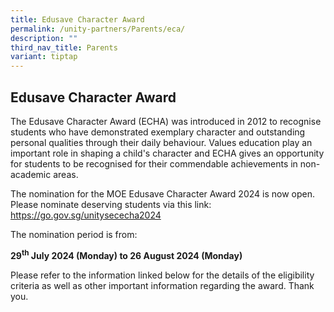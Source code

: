```yaml
---
title: Edusave Character Award
permalink: /unity-partners/Parents/eca/
description: ""
third_nav_title: Parents
variant: tiptap
---
```

<h2>Edusave Character Award</h2>
<p>The Edusave Character Award (ECHA) was introduced in 2012 to recognise
students who have demonstrated exemplary character and outstanding personal
qualities through their daily behaviour. Values education play an important
role in shaping a child's character and ECHA gives an opportunity for students
to be recognised for their commendable achievements in non-academic areas.</p>
<p>The nomination for the MOE Edusave Character Award 2024 is now open. Please
nominate deserving students via this link: <a href="https://form.gov.sg/6694dadd57a28563b479d724" rel="noopener noreferrer nofollow" target="_blank">https://go.gov.sg/unitysececha2024</a>
</p>
<p>The nomination period is from:</p>
<p><strong>29<sup>th</sup> July 2024 (Monday) to 26 August 2024 (Monday)</strong>
</p>
<p>Please refer to the information linked below for the details of the eligibility
criteria as well as other important information regarding the award. Thank
you.</p>